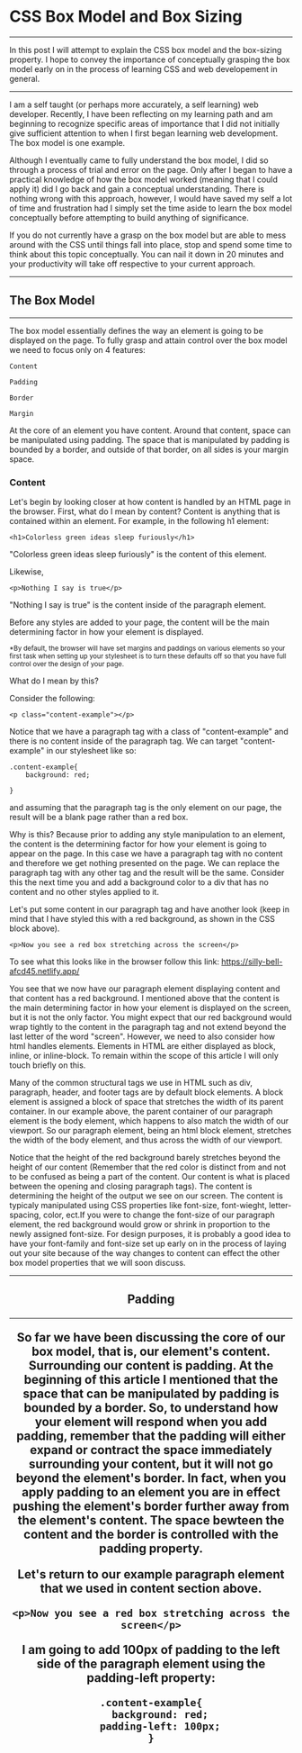 # CSS Box Model and Box Sizing

***

In this post I will attempt to explain the CSS box model and the box-sizing property. I hope to convey the importance of conceptually grasping the box model early on in the process of learning CSS and web developement in general. 

***

I am a self taught (or perhaps more accurately, a self learning) web developer. Recently, I have been reflecting on my learning path and am beginning to recognize specific areas of importance that I did not initially give sufficient attention to when I first began learning web development. The box model is one example. 

Although I eventually came to fully understand the box model, I did so through a process of trial and error on the page. Only after I began to have a practical knowledge of how the box model worked (meaning that I could apply it) did I go back and gain a conceptual understanding. There is nothing wrong with this approach, however, I would have saved my self a lot of time and frustration had I simply set the time aside to learn the box model conceptually before attempting to build anything of significance. 

If you do not currently have a grasp on the box model but are able to mess around with the CSS until things fall into place, stop and spend some time to think about this topic conceptually. You can nail it down in 20 minutes and your productivity will take off respective to your current approach.

***

## The Box Model

***

The box model essentially defines the way an element is going to be displayed on the page. To fully grasp and attain control over the box model we need to focus only on 4 features: 
    
    Content

    Padding
    
    Border
    
    Margin

At the core of an element you have content. Around that content, space can be manipulated using padding. The space that is manipulated by padding is bounded by a border, and outside of that border, on all sides is your margin space.

### Content

Let's begin by looking closer at how content is handled by an HTML page in the browser. First, what do I mean by content? Content is anything that is contained within an element. For example, in the following h1 element:

```
<h1>Colorless green ideas sleep furiously</h1>
```

"Colorless green ideas sleep furiously" is the content of this element.

Likewise,

```
<p>Nothing I say is true</p>
```

"Nothing I say is true" is the content inside of the paragraph element.

Before any styles are added to your page, the content will be the main determining factor in how your element is displayed.

<sup>*By default, the browser will have set margins and paddings on various elements so your first task when setting up your stylesheet is to turn these defaults off so that you have full control over the design of your page.</sup>

 What do I mean by this? 

Consider the following: 

```
<p class="content-example"></p>
```

Notice that we have a paragraph tag with a class of "content-example" and there is no content inside of the paragraph tag. We can target "content-example" in our stylesheet like so:

```
.content-example{
    background: red; 
   
}

```

and assuming that the paragraph tag is the only element on our page, the result will be a blank page rather than a red box. 

Why is this? Because prior to adding any style manipulation to an element, the content is the determining factor for how your element is going to appear on the page. In this case we have a paragraph tag with no content and therefore we get nothing presented on the page. We can replace the paragraph tag with any other tag and the result will be the same. Consider this the next time you and add a background color to a div that has no content and no other styles applied to it. 


Let's put some content in our paragraph tag and have another look (keep in mind that I have styled this with a red background, as shown in the CSS block above).

```
<p>Now you see a red box stretching across the screen</p>
```

To see what this looks like in the browser follow this link:
https://silly-bell-afcd45.netlify.app/


You see that we now have our paragraph element displaying content and that content has a red background. I mentioned above that the content is the main determining factor in how your element is displayed on the screen, but it is not the only factor. You might expect that our red background would wrap tightly to the content in the paragraph tag and not extend beyond the last letter of the word "screen". However, we need to also consider how html handles elements. Elements in HTML are either displayed as block, inline, or inline-block. To remain within the scope of this article I will only touch briefly on this. 

Many of the common structural tags we use in HTML such as div, paragraph, header, and footer tags are by default block elements. A block element is assigned a block of space that stretches the width of its parent container. In our example above, the parent container of our paragraph element is the body element, which happens to also match the width of our viewport. So our paragraph element, being an html block element, stretches the width of the body element, and thus across the width of our viewport. 

Notice that the height of the red background barely stretches beyond the height of our content (Remember that the red color is distinct from and not to be confused as being a part of the content. Our content is what is placed between the opening and closing paragraph tags). The content is determining the height of the output we see on our screen. The content is typicaly manipulated using CSS properties like font-size, font-wieght, letter-spacing, color, ect.If you were to change the font-size of our paragraph element, the red background would grow or shrink in proportion to the newly assigned font-size. For design purposes, it is probably a good idea to have your font-family and font-size set up early on in the process of laying out your site because of the way changes to content can effect the other box model properties that we will soon discuss.

***

<center><h2>Padding</h2</center>

***

So far we have been discussing the core of our box model, that is, our element's content. Surrounding our content is padding. At the beginning of this article I mentioned that the space that can be manipulated by padding is bounded by a border. So, to understand how your element will respond when you add padding, remember that the padding will either expand or contract the space immediately surrounding your content, but it will not go beyond the element's border. In fact, when you apply padding to an element you are in effect pushing the element's border further away from the element's content. The space bewteen the content and the border is controlled with the padding property.

Let's return to our example paragraph element that we used in content section above.

```
<p>Now you see a red box stretching across the screen</p>
```

I am going to add 100px of padding to the left side of the paragraph element using the padding-left property: 

```
.content-example{
    background: red; 
    padding-left: 100px; 
}
```







 

